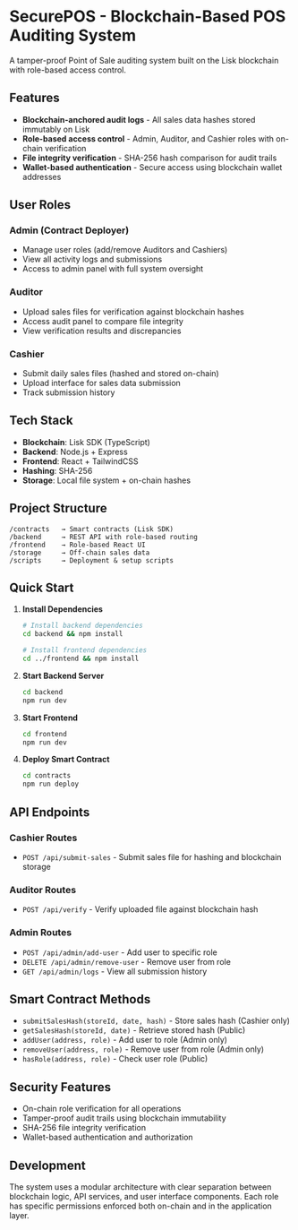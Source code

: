 # SecurePOS - Blockchain-Based POS Auditing System

A tamper-proof Point of Sale auditing system built on the Lisk blockchain with role-based access control.

## Features

- **Blockchain-anchored audit logs** - All sales data hashes stored immutably on Lisk
- **Role-based access control** - Admin, Auditor, and Cashier roles with on-chain verification
- **File integrity verification** - SHA-256 hash comparison for audit trails
- **Wallet-based authentication** - Secure access using blockchain wallet addresses

## User Roles

### Admin (Contract Deployer)
- Manage user roles (add/remove Auditors and Cashiers)
- View all activity logs and submissions
- Access to admin panel with full system oversight

### Auditor
- Upload sales files for verification against blockchain hashes
- Access audit panel to compare file integrity
- View verification results and discrepancies

### Cashier
- Submit daily sales files (hashed and stored on-chain)
- Upload interface for sales data submission
- Track submission history

## Tech Stack

- **Blockchain**: Lisk SDK (TypeScript)
- **Backend**: Node.js + Express
- **Frontend**: React + TailwindCSS
- **Hashing**: SHA-256
- **Storage**: Local file system + on-chain hashes

## Project Structure

```
/contracts   → Smart contracts (Lisk SDK)
/backend     → REST API with role-based routing
/frontend    → Role-based React UI
/storage     → Off-chain sales data
/scripts     → Deployment & setup scripts
```

## Quick Start

1. **Install Dependencies**
   ```bash
   # Install backend dependencies
   cd backend && npm install
   
   # Install frontend dependencies
   cd ../frontend && npm install
   ```

2. **Start Backend Server**
   ```bash
   cd backend
   npm run dev
   ```

3. **Start Frontend**
   ```bash
   cd frontend
   npm run dev
   ```

4. **Deploy Smart Contract**
   ```bash
   cd contracts
   npm run deploy
   ```

## API Endpoints

### Cashier Routes
- `POST /api/submit-sales` - Submit sales file for hashing and blockchain storage

### Auditor Routes
- `POST /api/verify` - Verify uploaded file against blockchain hash

### Admin Routes
- `POST /api/admin/add-user` - Add user to specific role
- `DELETE /api/admin/remove-user` - Remove user from role
- `GET /api/admin/logs` - View all submission history

## Smart Contract Methods

- `submitSalesHash(storeId, date, hash)` - Store sales hash (Cashier only)
- `getSalesHash(storeId, date)` - Retrieve stored hash (Public)
- `addUser(address, role)` - Add user to role (Admin only)
- `removeUser(address, role)` - Remove user from role (Admin only)
- `hasRole(address, role)` - Check user role (Public)

## Security Features

- On-chain role verification for all operations
- Tamper-proof audit trails using blockchain immutability
- SHA-256 file integrity verification
- Wallet-based authentication and authorization

## Development

The system uses a modular architecture with clear separation between blockchain logic, API services, and user interface components. Each role has specific permissions enforced both on-chain and in the application layer.